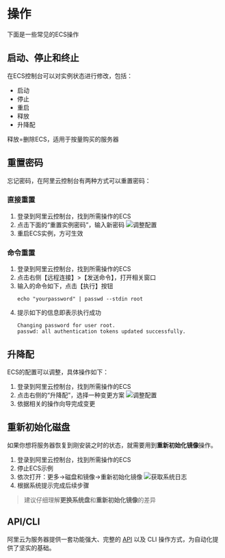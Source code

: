 # 操作

下面是一些常见的ECS操作

## 启动、停止和终止

在ECS控制台可以对实例状态进行修改，包括：

- 启动
- 停止
- 重启
- 释放
- 升降配

释放=删除ECS，适用于按量购买的服务器

## 重置密码

忘记密码，在阿里云控制台有两种方式可以重置密码：

### 直接重置

1. 登录到阿里云控制台，找到所需操作的ECS
2. 点击下面的“重置实例密码”，输入新密码
   ![调整配置](https://libs.websoft9.com/Websoft9/DocsPicture/zh/aliyun/aliyun-resetpw-websoft9.png)
3. 重启ECS实例，方可生效

### 命令重置

1. 登录到阿里云控制台，找到所需操作的ECS
2. 点击右侧【远程连接】>【发送命令】，打开相关窗口
3. 输入的命令如下，点击【执行】按钮
   ```
   echo "yourpassword" | passwd --stdin root  
   ```
4. 提示如下的信息即表示执行成功
   ```
   Changing password for user root.
   passwd: all authentication tokens updated successfully.
   ```

## 升降配

ECS的配置可以调整，具体操作如下：

1. 登录到阿里云控制台，找到所需操作的ECS
2. 点击右侧的“升降配”，选择一种变更方案
   ![调整配置](https://libs.websoft9.com/Websoft9/DocsPicture/zh/aliyun/aliyun-changeecsconfigure-websoft9.png)
3. 依据相关的操作向导完成变更

## 重新初始化磁盘

如果你想将服务器恢复到刚安装之时的状态，就需要用到**重新初始化镜像**操作。

1. 登录到阿里云控制台，找到所需操作的ECS
2. 停止ECS示例
2. 依次打开：更多->磁盘和镜像->重新初始化镜像
   ![获取系统日志](https://libs.websoft9.com/Websoft9/DocsPicture/zh/aliyun/aliyun-iniecs-websoft9.png)
3. 根据系统提示完成后续步骤

> 建议仔细理解**更换系统盘**和**重新初始化镜像**的差异

## API/CLI

阿里云为服务器提供一套功能强大、完整的 [API](https://next.api.aliyun.com/) 以及 CLI 操作方式，为自动化提供了坚实的基础。  
